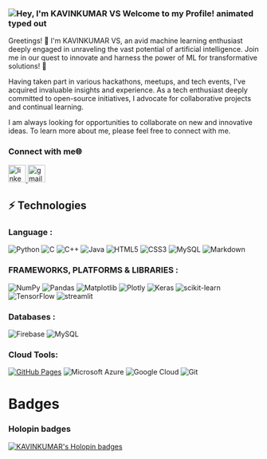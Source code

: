 ### <img src="https://readme-typing-svg.demolab.com?font=Operator+Mono&size=37&duration=2800&pause=2000&color=FFA07A&center=true&vCenter=true&width=940&height=50&lines=Hey%2C+I'm+KAVIN +Welcome+to+my+Github+Profile!" align="middle" alt="Hey, I'm KAVINKUMAR VS Welcome to my Profile! animated typed out">


Greetings! 👋 I'm KAVINKUMAR VS, an avid machine learning enthusiast deeply engaged in unraveling the vast potential of artificial intelligence. Join me in our quest to innovate and harness the power of ML for transformative solutions! 🚀

Having taken part in various hackathons, meetups, and tech events, I've acquired invaluable insights and experience. As a tech enthusiast deeply committed to open-source initiatives, I advocate for collaborative projects and continual learning.

I am always looking for opportunities to collaborate on new and innovative ideas. To learn more about me, please feel free to connect with me.

### Connect with me🌐
<div align="left">

  <a href="vskavinkumar2004@gmail.com" target="_blank">
  <a href="https://www.linkedin.com/in/kavinkumar-vs-4a3a06277/" target="_blank">
    <img src="https://img.shields.io/static/v1?message=LinkedIn&logo=linkedin&label=&color=0077B5&logoColor=white&labelColor=&style=for-the-badge" height="35" alt="linkedin logo"  />
  </a>
  <a href="vskavinkumar2004@gmail.com" target="_blank">
    <img src="https://img.shields.io/badge/Gmail-D14836?style=for-the-badge&logo=gmail&logoColor=white" height="35" alt="gmail logo"  />
  </a>
</div>

## ⚡ Technologies

### Language :
![Python](https://img.shields.io/badge/-Python-black?style=flat-square&logo=Python)
![C](https://img.shields.io/badge/c-%2300599C.svg?style=for-the-badge&logo=c&logoColor=white)
![C++](https://img.shields.io/badge/-C++-00599C?style=flat-square&logo=c)
![Java](https://img.shields.io/badge/-java-E34A86?style=flat-square&logo=openjdk)
![HTML5](https://img.shields.io/badge/-HTML5-E34F26?style=flat-square&logo=html5&logoColor=white)
![CSS3](https://img.shields.io/badge/-CSS3-1572B6?style=flat-square&logo=css3)
![MySQL](https://img.shields.io/badge/-MySQL-black?style=flat-square&logo=mysql)
![Markdown](https://img.shields.io/badge/markdown-%23000000.svg?style=flat&logo=markdown&logoColor=white)


### FRAMEWORKS, PLATFORMS & LIBRARIES :
![NumPy](https://img.shields.io/badge/numpy-%23013243.svg?style=for-the-badge&logo=numpy&logoColor=white)
![Pandas](https://img.shields.io/badge/pandas-%23150458.svg?style=for-the-badge&logo=pandas&logoColor=white)
![Matplotlib](https://img.shields.io/badge/Matplotlib-%23ffffff.svg?style=for-the-badge&logo=Matplotlib&logoColor=black)
![Plotly](https://img.shields.io/badge/Plotly-%233F4F75.svg?style=for-the-badge&logo=plotly&logoColor=white)
![Keras](https://img.shields.io/badge/Keras-%23D00000.svg?style=for-the-badge&logo=Keras&logoColor=white)
![scikit-learn](https://img.shields.io/badge/scikit--learn-%23F7931E.svg?style=for-the-badge&logo=scikit-learn&logoColor=white)
![TensorFlow](https://img.shields.io/badge/TensorFlow-%23FF6F00.svg?style=for-the-badge&logo=TensorFlow&logoColor=white)
![streamlit](https://img.shields.io/badge/Powered%20by-Streamlit-ff4b4b)
### Databases :

![Firebase](https://img.shields.io/badge/Firebase-039BE5?style=flat&logo=Firebase&logoColor=white) 
![MySQL](https://img.shields.io/badge/mysql-%2300000f.svg?style=flat&logo=mysql&logoColor=white) 




### Cloud Tools:

<a href="#"><img alt="GitHub Pages" src="https://img.shields.io/badge/GitHub%20Pages-%23327FC7.svg?logo=github&logoColor=white"></a>
![Microsoft Azure](https://img.shields.io/badge/Microsoft%20Azure-232F7E?style=flat-square&logo=microsoft-azure)
![Google Cloud](https://img.shields.io/badge/Google%20Cloud-black?style=flat-square&logo=google-cloud)
![Git](https://img.shields.io/badge/-Git-black?style=flat-square&logo=git)


<!--
## My GitHub Stats <img src = "https://i.pinimg.com/originals/65/c4/f4/65c4f452571be1261e9c623f7da488ac.gif" width = 35px> 

<p align="center">
	
<!--
[![Top Langs](https://github-readme-stats.vercel.app/api/top-langs/?username=KAVINNKUMAR-VS&layout=compact&theme=tokyonight)](https://github.com/KAVINKUMAR-VS/github-readme-stats)
	
</details>
</p>
-->

		
# **Badges**
### Holopin badges

[![KAVINKUMAR's Holopin badges](https://holopin.me/kavinkumarvs)](https://holopin.io/@kavinkumarvs)
  
	
	
</details>
	

	
